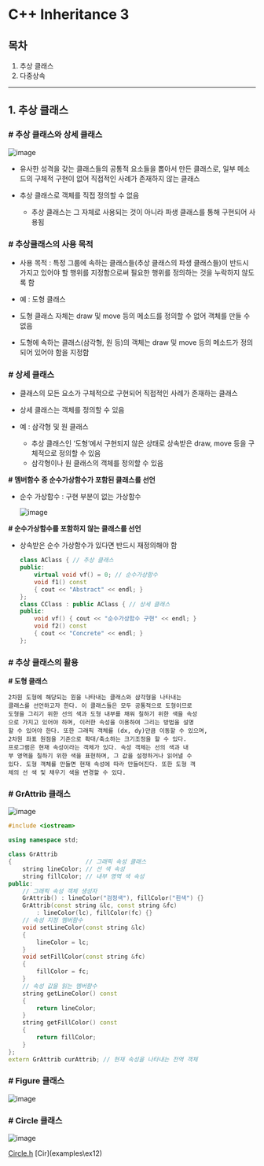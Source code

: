 # **C++ Inheritance 3**

## **목차**
1. 추상 클래스
2. 다중상속

___

## **1. 추상 클래스**

### **# 추상 클래스와 상세 클래스**

![image](https://user-images.githubusercontent.com/66513003/144002748-fe3785a9-2fcb-4526-802c-25c151b12c03.png)

- 유사한 성격을 갖는 클래스들의 공통적 요소들을 뽑아서 만든 클래스로, 일부 메소드의 구체적 구현이 없어 직접적인 사례가 존재하지 않는 클래스

- 추상 클래스로 객체를 직접 정의할 수 없음
    - 추상 클래스는 그 자체로 사용되는 것이 아니라 파생 클래스를 통해 구현되어 사용됨

### **# 추상클래스의 사용 목적**

- 사용 목적 : 특정 그룹에 속하는 클래스들(추상 클래스의 파생 클래스들)이 반드시 가지고 있어야 할 행위를 지정함으로써 필요한 행위를 정의하는 것을 누락하지 않도록 함

- 예 : 도형 클래스
- 도형 클래스 자체는 draw 및 move 등의 메소드를 정의할 수 없어 객체를 만들 수 없음
- 도형에 속하는 클래스(삼각형, 원 등)의 객체는 draw 및 move 등의 메소드가 정의되어 있어야 함을 지정함

### **# 상세 클래스**

- 클래스의 모든 요소가 구체적으로 구현되어 직접적인 사례가 존재하는 클래스
- 상세 클래스는 객체를 정의할 수 있음

- 예 : 삼각형 및 원 클래스
    - 추상 클래스인 ‘도형’에서 구현되지 않은 상태로 상속받은 draw, move 등을 구체적으로 정의할 수 있음
    - 삼각형이나 원 클래스의 객체를 정의할 수 있음

**# 멤버함수 중 순수가상함수가 포함된 클래스를 선언**

- 순수 가상함수 : 구현 부분이 없는 가상함수

    ![image](https://user-images.githubusercontent.com/66513003/144012757-920b69ca-4a64-4bfc-a0f7-8a1f6a61b106.png)

**# 순수가상함수를 포함하지 않는 클래스를 선언**

- 상속받은 순수 가상함수가 있다면 반드시 재정의해야 함
    ```cpp
    class AClass { // 추상 클래스
    public:
        virtual void vf() = 0; // 순수가상함수
        void f1() const
        { cout << "Abstract" << endl; }
    };
    class CClass : public AClass { // 상세 클래스
    public:
        void vf() { cout << "순수가상함수 구현" << endl; }
        void f2() const
        { cout << "Concrete" << endl; }
    };
    ```

### **# 추상 클래스의 활용**

**# 도형 클래스**
```
2차원 도형에 해당되는 원을 나타내는 클래스와 삼각형을 나타내는
클래스를 선언하고자 한다. 이 클래스들은 모두 공통적으로 도형이므로
도형을 그리기 위한 선의 색과 도형 내부를 채워 칠하기 위한 색을 속성
으로 가지고 있어야 하며, 이러한 속성을 이용하여 그리는 방법을 설명
할 수 있어야 한다. 또한 그래픽 객체를 (dx, dy)만큼 이동할 수 있으며,
2차원 좌표 원점을 기준으로 확대/축소하는 크기조정을 할 수 있다.
프로그램은 현재 속성이라는 객체가 있다. 속성 객체는 선의 색과 내
부 영역을 칠하기 위한 색을 표현하며, 그 값을 설정하거나 읽어낼 수
있다. 도형 객체를 만들면 현재 속성에 따라 만들어진다. 또한 도형 객
체의 선 색 및 채우기 색을 변경할 수 있다.
```

### **# GrAttrib 클래스**
![image](https://user-images.githubusercontent.com/66513003/144031675-152d0ff6-adb8-47b8-9336-b9e821601892.png)

```cpp
#include <iostream>

using namespace std;

class GrAttrib
{                     // 그래픽 속성 클래스
    string lineColor; // 선 색 속성
    string fillColor; // 내부 영역 색 속성
public:
    // 그래픽 속성 객체 생성자
    GrAttrib() : lineColor("검정색"), fillColor("흰색") {}
    GrAttrib(const string &lc, const string &fc)
        : lineColor(lc), fillColor(fc) {}
    // 속성 지정 멤버함수
    void setLineColor(const string &lc)
    {
        lineColor = lc;
    }
    void setFillColor(const string &fc)
    {
        fillColor = fc;
    }
    // 속성 값을 읽는 멤버함수
    string getLineColor() const
    {
        return lineColor;
    }
    string getFillColor() const
    {
        return fillColor;
    }
};
extern GrAttrib curAttrib; // 현재 속성을 나타내는 전역 객체
```

### **# Figure 클래스**

![image](https://user-images.githubusercontent.com/66513003/144036441-532c1fe5-93c2-4034-8652-6544fedd061a.png)

### **# Circle 클래스**

![image](https://user-images.githubusercontent.com/66513003/144037712-8fe5a560-3b9d-40aa-aa61-7f10e0d2df80.png)

[Circle.h](examples\ex12\Circle.h)
[Cir](examples\ex12\)
